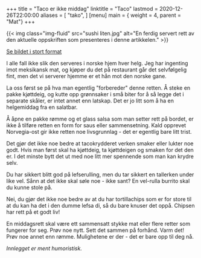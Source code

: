 +++
title = "Taco er ikke middag"
linktitle = "Taco"
lastmod = 2020-12-26T22:00:00
aliases = [
    "tako",
]
[menu]
main = { weight = 4, parent = "Mat"}
+++

{{< img
    class="img-fluid"
    src="sushi liten.jpg"
    alt="En ferdig servert rett av den aktuelle oppskriften som presenteres i denne artikkelen."
    >}}

[Se bildet i stort format](sushi.jpg)

I alle fall ikke slik den serveres i norske hjem hver helg. Jeg har ingenting imot meksikansk mat,
og kjøper du det på restaurant går det selvfølgelig fint, men det vi serverer hjemme er et hån mot
den norske gane.

La oss først se på hva man egentlig "forbereder" denne retten. Å steke en pakke kjøttdeig, og kutte
opp grønnsaker i små biter for å så legge det i separate skåler, er intet annet enn latskap. Det er
jo litt som å ha en helgemiddag fra en salatbar.

Å åpne en pakke rømme og et glass salsa som man setter rett på bordet, er ikke å tilføre retten en
form for saus eller sammensetning. Kald opprevet Norvegia-ost gir ikke retten noe livsgrunnlag - det
er egentlig bare litt trist.

Det gjør det ikke noe bedre at tacokrydderet verken smaker eller lukter noe godt. Hvis man først
skal ha kjøttdeig, ta kjøttdeigen og smaken for det den er. I det minste bytt det ut med noe litt
mer spennende som man kan krydre selv.

Du har sikkert blitt god på lefserulling, men du tar sikkert en tallerken under like vel. Sånn at
det ikke skal søle noe - ikke sant? En vel-rulla burrito skal du kunne stole på.

Nei, du gjør det ikke noe bedre av at du har tortillachips som er for store til at du kan ha det i
den dumme lefsa di, så du bare knuser det oppå. Chipsen har rett på et godt liv!

En middagsrett skal være ett sammensatt stykke mat eller flere retter som fungerer for seg. Prøv noe
nytt. Sett det sammen på forhånd. Varm det! Prøv noe annet enn rømme. Mulighetene er der - det er
bare opp til deg nå.

*Innlegget er ment humoristisk.*
